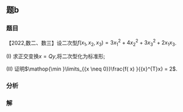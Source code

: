 ## 题b
### 题目
【2022,数二、数三】设二次型$f( {{x}_{1},{x}_{2},{x}_{3}})  = 3{x}_{1}^{2} + 4{x}_{2}{}^{2} + 3{x}_{3}{}^{2} + 2{x}_{1}{x}_{3}$.

(I) 求正交变换$x = {Qy}$,将二次型化为标准形;

(II) 证明$\mathop{\min }\limits_{{x \neq  0}}\frac{f( x) }{{x}^{T}x} = 2$.

### 分析

### 解